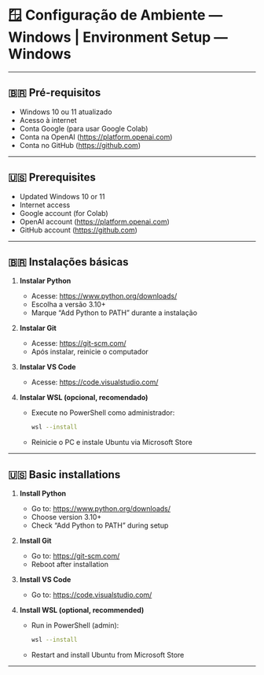# 🪟 Configuração de Ambiente — Windows | Environment Setup — Windows

---

## 🇧🇷 Pré-requisitos

- Windows 10 ou 11 atualizado
- Acesso à internet
- Conta Google (para usar Google Colab)
- Conta na OpenAI (https://platform.openai.com)
- Conta no GitHub (https://github.com)

---

## 🇺🇸 Prerequisites

- Updated Windows 10 or 11
- Internet access
- Google account (for Colab)
- OpenAI account (https://platform.openai.com)
- GitHub account (https://github.com)

---

## 🇧🇷 Instalações básicas

1. **Instalar Python**
   - Acesse: https://www.python.org/downloads/
   - Escolha a versão 3.10+
   - Marque “Add Python to PATH” durante a instalação

2. **Instalar Git**
   - Acesse: https://git-scm.com/
   - Após instalar, reinicie o computador

3. **Instalar VS Code**
   - Acesse: https://code.visualstudio.com/

4. **Instalar WSL (opcional, recomendado)**
   - Execute no PowerShell como administrador:
     ```bash
     wsl --install
     ```
   - Reinicie o PC e instale Ubuntu via Microsoft Store

---

## 🇺🇸 Basic installations

1. **Install Python**
   - Go to: https://www.python.org/downloads/
   - Choose version 3.10+
   - Check “Add Python to PATH” during setup

2. **Install Git**
   - Go to: https://git-scm.com/
   - Reboot after installation

3. **Install VS Code**
   - Go to: https://code.visualstudio.com/

4. **Install WSL (optional, recommended)**
   - Run in PowerShell (admin):
     ```bash
     wsl --install
     ```
   - Restart and install Ubuntu from Microsoft Store

---
